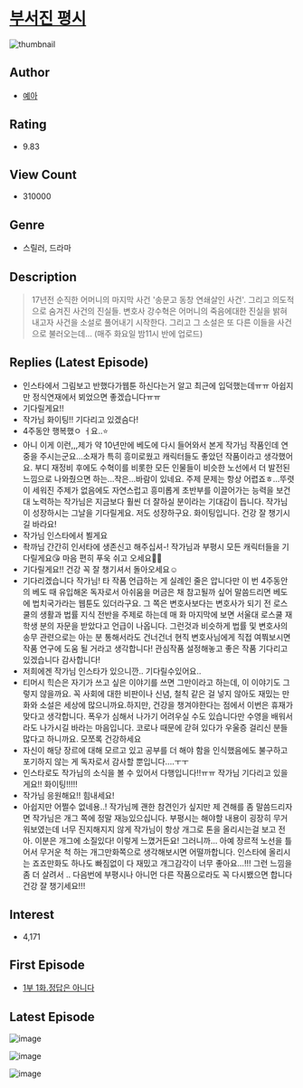 # [부서진 평시](https://comic.naver.com/bestChallenge/list?titleId=769194)
![thumbnail](https://image-comic.pstatic.net/user_contents_data/challenge_comic/2022/06/30/323073/thumbnail_202x164d8f7a39e_ae14_4328_97d1_7584125ffd74_00002897.JPEG)

## Author
- [예아](https://comic.naver.com/artistTitle?id=323073)

## Rating
- 9.83

## View Count
- 310000

## Genre
- 스릴러, 드라마

## Description
> 17년전 순직한 어머니의 마지막 사건 '송문고 동창 연쇄살인 사건'. 그리고 의도적으로 숨겨진 사건의 진실들. 변호사 강수혁은 어머니의 죽음에대한 진실을 밝혀내고자 사건을 소설로 풀어내기 시작한다. 그리고 그 소설은 또 다른 이들을 사건으로 불러오는데... (매주 화요일 밤11시 반에 업로드)

## Replies (Latest Episode)
- 인스타에서 그림보고 반했다가웹툰 하신다는거 알고 최근에 입덕했는데ㅠㅠ 아쉽지만 정식연재에서 뵈었으면 좋겠습니다ㅠㅠ
- 기다릴게요!!
- 작가님 화이팅!! 기다리고 있겠슴다!
- 4주동안 행복했ㅇ ㅓ요..⭐️
- 아니 이게 이런,,,제가 약 10년만에 베도에 다시 들어와서 본게 작가님 작품인데 연중을 주시는군요...소재가 특히 흥미로웠고 캐릭터들도 좋았던 작품이라고 생각했어요. 부디 재정비 후에도 수혁이를 비롯한 모든 인물들이 비슷한 노선에서 더 발전된 느낌으로 나와줬으면 하는...작은...바람이 있네요. 주제 문제는 항상 어렵죠ㅎ...뚜렷이 세워진 주제가 없음에도 자연스럽고 흥미롭게 초반부를 이끌어가는 능력을 보건대 노력하는 작가님은 지금보다 훨씬 더 잘하실 분이라는 기대감이 듭니다. 작가님이 성장하시는 그날을 기다릴게요. 저도 성장하구요. 화이팅입니다. 건강 잘 챙기시길 바라요!
- 작가님 인스타에서 뵐게요
- 좍까님 간간히 인서타에 생존신고 해주십셔-! 작가님과 부평시 모든 캐릭터들을 기다릴게요😘 마음 편히 푸욱 쉬고 오세요🧡🧡
- 기다릴게요!! 건강 꼭 잘 챙기셔서 돌아오세요☺️
- 기다리겠습니다 작가님! 타 작품 언급하는 게 실례인 줄은 압니다만 이 번 4주동안의 베도 때 유입해온 독자로서 아쉬움을 머금은 채 참고될까 싶어 말씀드리면 베도에 법치국가라는 웹툰도 있더라구요. 그 쪽은 변호사보다는 변호사가 되기 전 로스쿨의 생활과 법률 지식 전반을 주제로 하는데 매 화 마지막에 보면 서울대 로스쿨 재학생 분의 자문을 받았다고 언급이 나옵니다. 그런것과 비슷하게 법률 및 변호사의 송무 관련으로는 아는 분 통해서라도 건너건너 현직 변호사님에게 직접 여쭤보시면 작품 연구에 도움 될 거라고 생각합니다! 관심작품 설정해놓고 좋은 작품 기다리고 있겠습니다 감사합니다!
- 저희에겐 작가님 인스타가 있으니깐.. 기다릴수있어요..
- 티머시 힉슨은 자기가 쓰고 싶은 이야기를 쓰면 그만이라고 하는데, 이 이야기도 그렇지 않을까요. 꼭 사회에 대한 비판이나 신념, 철칙 같은 걸 넣지 않아도 재밌는 만화와 소설은 세상에 많으니까요.하지만, 건강을 챙겨야한다는 점에서 이번은 휴재가 맞다고 생각합니다. 폭우가 심해서 나가기 어려우실 수도 있습니다만 수영을 배워서라도 나가시길 바라는 마음입니다. 코로나 때문에 갇혀 있다가 우울증 걸리신 분들 많다고 하니까요. 모쪼록 건강하세요
- 자신이 해당 장르에 대해 모르고 있고 공부를 더 해야 함을 인식했음에도 불구하고 포기하지 않는 게 독자로서 감사할 뿐입니다....ㅜㅜ
- 인스타로도 작가님의 소식을 볼 수 있어서 다행입니다!!ㅠㅠ 작가님 기다리고 있을게요!! 화이팅!!!!!
- 작가님 응원해요!! 힘내세요!
- 아쉽지만 어쩔수 없네용..! 작가님께 괜한 참견인가 싶지만 제 견해를 좀 말씀드리자면 작가님은 개그 쪽에 정말 재능있으십니다. 부평시는 해야할 내용이 굉장히 무거워보였는데 너무 진지해지지 않게 작가님이 항상 개그로 톤을 올리시는걸 보고 전 아. 이분은 개그에 소질있다! 이렇게 느꼈거든요! 그러니까... 아예 장르적 노선을 틀어서 무거운 척 하는 개그만화쪽으로 생각해보시면 어떨까합니다. 인스타에 올리시는 죠죠만화도 하나도 빠짐없이 다 재밌고 개그감각이 너무 좋아요...!!! 그런 느낌을 좀 더 살려서 .. 다음번에 부평시나 아니먼 다른 작품으로라도 꼭 다시뵀으면 합니다 건강 잘 챙기세요!!!

## Interest
- 4,171

## First Episode
- [1부 1화.정답은 아니다](https://comic.naver.com/bestChallenge/detail?titleId=769194&no=10)

## Latest Episode
![image](https://image-comic.pstatic.net/user_contents_data/challenge_comic/2022/08/09/323073/upload_7005690302588598117.jpeg)

![image](https://image-comic.pstatic.net/user_contents_data/challenge_comic/2022/08/09/323073/upload_7365978254860379697.jpeg)

![image](https://image-comic.pstatic.net/user_contents_data/challenge_comic/2022/08/09/323073/upload_3762304714141676901.jpeg)
